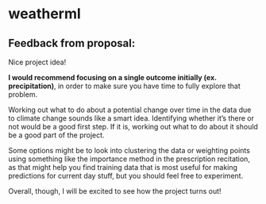 # weatherml

## Feedback from proposal:

Nice project idea! 

**I would recommend focusing on a single outcome initially (ex. precipitation)**, in order to make sure you have time to fully explore that problem. 

Working out what to do about a potential change over time in the data due to climate change sounds like a smart idea. Identifying whether it’s there or not would be a good first step. If it is, working out what to do about it should be a good part of the project. 

Some options might be to look into clustering the data or weighting points using something like the importance method in the prescription recitation, as that might help you find training data that is most useful for making predictions for current day stuff, but you should feel free to experiment. 

Overall, though, I will be excited to see how the project turns out!